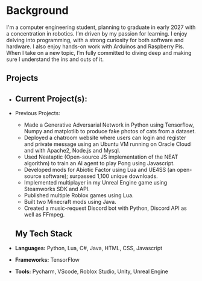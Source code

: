 

<!--
**MonMog/MonMog** is a ✨ _special_ ✨ repository because its `README.md` (this file) appears on your GitHub profile.
-->

# Background

I'm a computer engineering student, planning to graduate in early 2027 with a concentration in robotics. I’m driven by my passion for learning. I enjoy delving into programming, with a strong curiosity for both software and hardware. I also enjoy hands-on work with Arduinos and Raspberry Pis. When I take on a new topic, I’m fully committed to diving deep and making sure I understand the ins and outs of it.

## Projects
- Current Project(s):
  -  

- Previous Projects:
  -   Made a Generative Adversarial Network in Python using Tensorflow, Numpy and matplotlib to produce fake photos of cats from a dataset.
  -   Deployed a chatroom website where users can login and register and private message using an Ubuntu VM running on Oracle Cloud and with Apache2, Node.js and Mysql.
  -   Used Neataptic (Open-source JS implementation of the NEAT algorithm) to train an AI agent to play Pong using Javascript.
  -   Developed mods for Abiotic Factor using Lua and UE4SS (an open-source software); surpassed 1,100 unique downloads.
  -   Implemented multiplayer in my Unreal Engine game using Steamworks SDK and API.
  -   Published multiple Roblox games using Lua.
  -   Built two Minecraft mods using Java.
  -   Created a music-request Discord bot with Python, Discord API as well as FFmpeg.


  ## My Tech Stack

- **Languages:** Python, Lua, C#, Java, HTML, CSS, Javascript
- **Frameworks:** TensorFlow
- **Tools:** Pycharm, VScode, Roblox Studio, Unity, Unreal Engine

